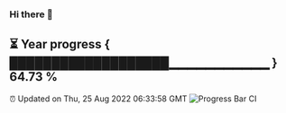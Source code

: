 ### Hi there 👋
⏳ Year progress { ███████████████████▁▁▁▁▁▁▁▁▁▁▁ } 64.73 %
---
⏰ Updated on Thu, 25 Aug 2022 06:33:58 GMT
![Progress Bar CI](https://github.com/liununu/liununu/workflows/Progress%20Bar%20CI/badge.svg)
